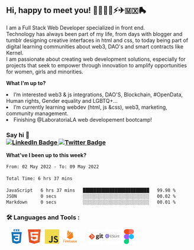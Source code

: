 <h2> Hi, happy to meet you! 🌈👩🏽‍💻⚡️✈🇲🇽🛼 </h2>
<p> I am a Full Stack Web Developer specialized in front end. <br>
Technology has always been part of my life, from days with blogger and tumblr designing creative interfaces in html and css, to today being part of digital learning communities about web3, DAO's and smart contracts like Kernel. <br>
I am passionate about creating web development solutions, especially for projects that seek to empower through innovation to amplify opportunities for women, girls and minorities. </p>

<p> <b> What I'm up to? </b> 
<li> I’m interested web3 & js integrations, DAO'S, Blockchain, #OpenData, Human rights, Gender equality and LGBTQ+... </li>
<li>I’m currently learning webdev (html, js &css), web3, marketing, community management. </li>
<li> Finishing @LaboratoriaLA web developement bootcamp!</li></p>

<h3> Say hi 👋 <div id="badges">
  <a href="https://www.linkedin.com/in/marianahuesca/">
    <img src="https://img.shields.io/badge/LinkedIn-blue?style=for-the-badge&logo=linkedin&logoColor=white" alt="LinkedIn Badge"/>
  </a>
  <a href="https://twitter.com/0xMariana">
    <img src="https://img.shields.io/badge/Twitter-blue?style=for-the-badge&logo=twitter&logoColor=white" alt="Twitter Badge"/>
  </a>
</div></h3>

<b> What've I been up to this week?</b>

<!--START_SECTION:waka-->

```text
From: 02 May 2022 - To: 09 May 2022

Total Time: 6 hrs 37 mins

JavaScript   6 hrs 37 mins   █████████████████████████   99.98 %
JSON         0 secs          ░░░░░░░░░░░░░░░░░░░░░░░░░   00.02 %
Markdown     0 secs          ░░░░░░░░░░░░░░░░░░░░░░░░░   00.01 %
```

<!--END_SECTION:waka-->
### :hammer_and_wrench: Languages and Tools :
<div>
 <! --- <img src="https://github.com/devicons/devicon/blob/master/icons/react/react-original-wordmark.svg" title="React" alt="React" width="40" height="40"/>&nbsp;
  <img src="https://github.com/devicons/devicon/blob/master/icons/css3/css3-plain-wordmark.svg"  title="CSS3" alt="CSS" width="40" height="40"/>&nbsp;
  <img src="https://github.com/devicons/devicon/blob/master/icons/html5/html5-original.svg" title="HTML5" alt="HTML" width="40" height="40"/>&nbsp;
  <img src="https://github.com/devicons/devicon/blob/master/icons/javascript/javascript-original.svg" title="JavaScript" alt="JavaScript" width="40" height="40"/>&nbsp;
  <img src="https://github.com/devicons/devicon/blob/master/icons/firebase/firebase-plain-wordmark.svg" title="Firebase" alt="Firebase" width="40" height="40"/>&nbsp;
<! --- <img src="https://github.com/devicons/devicon/blob/master/icons/mysql/mysql-original-wordmark.svg" title="MySQL"  alt="MySQL" width="40" height="40"/>&nbsp;
<! ---  <img src="https://github.com/devicons/devicon/blob/master/icons/nodejs/nodejs-original-wordmark.svg" title="NodeJS" alt="NodeJS" width="40" height="40"/>&nbsp;
  <! --- <img src="https://github.com/devicons/devicon/blob/master/icons/amazonwebservices/amazonwebservices-plain-wordmark.svg" title="AWS" alt="AWS" width="40" height="40"/>&nbsp;
  <img src="https://github.com/devicons/devicon/blob/master/icons/git/git-original-wordmark.svg" title="Git" **alt="Git" width="40" height="40"/>
  <img src="https://github.com/devicons/devicon/blob/master/icons/eslint/eslint-original-wordmark.svg" title="Eslint" **alt="Eslint" width="40" height="40"/>
   <img src="https://github.com/devicons/devicon/blob/master/icons/figma/figma-original.svg" title="Figma" **alt="Figma" width="40" height="40"/>
</div>
